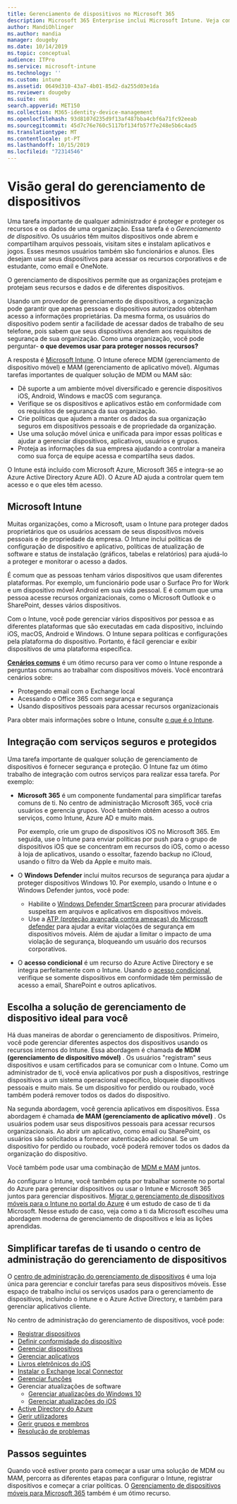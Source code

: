 ```yaml
---
title: Gerenciamento de dispositivos no Microsoft 365
description: Microsoft 365 Enterprise inclui Microsoft Intune. Veja como o Intune fornece gerenciamento de dispositivos móveis e gerenciamento de aplicativos móveis para sua organização. Leia cenários comuns e use o Intune para implantar Microsoft 365 em seu ambiente.
author: MandiOhlinger
ms.author: mandia
manager: dougeby
ms.date: 10/14/2019
ms.topic: conceptual
audience: ITPro
ms.service: microsoft-intune
ms.technology: ''
ms.custom: intune
ms.assetid: 0649d310-43a7-4b01-85d2-da255d03e1da
ms.reviewer: dougeby
ms.suite: ems
search.appverid: MET150
ms.collection: M365-identity-device-management
ms.openlocfilehash: 93d8107d235d9f13af487bba4cbf6a71fc92eeab
ms.sourcegitcommit: 45d7c76e760c5117bf134fb57f7e248e5b6c4ad5
ms.translationtype: MT
ms.contentlocale: pt-PT
ms.lasthandoff: 10/15/2019
ms.locfileid: "72314546"
---
```

# <a name="device-management-overview"></a>Visão geral do gerenciamento de dispositivos

Uma tarefa importante de qualquer administrador é proteger e proteger os recursos e os dados de uma organização. Essa tarefa é o *Gerenciamento de dispositivo*. Os usuários têm muitos dispositivos onde abrem e compartilham arquivos pessoais, visitam sites e instalam aplicativos e jogos. Esses mesmos usuários também são funcionários e alunos. Eles desejam usar seus dispositivos para acessar os recursos corporativos e de estudante, como email e OneNote.

O gerenciamento de dispositivos permite que as organizações protejam e protejam seus recursos e dados e de diferentes dispositivos.

Usando um provedor de gerenciamento de dispositivos, a organização pode garantir que apenas pessoas e dispositivos autorizados obtenham acesso a informações proprietárias. Da mesma forma, os usuários do dispositivo podem sentir a facilidade de acessar dados de trabalho de seu telefone, pois sabem que seus dispositivos atendem aos requisitos de segurança de sua organização. Como uma organização, você pode perguntar- **o que devemos usar para proteger nossos recursos?**

A resposta é [Microsoft Intune](what-is-intune.md). O Intune oferece MDM (gerenciamento de dispositivo móvel) e MAM (gerenciamento de aplicativo móvel). Algumas tarefas importantes de qualquer solução de MDM ou MAM são:

- Dê suporte a um ambiente móvel diversificado e gerencie dispositivos iOS, Android, Windows e macOS com segurança.
- Verifique se os dispositivos e aplicativos estão em conformidade com os requisitos de segurança da sua organização.
- Crie políticas que ajudem a manter os dados da sua organização seguros em dispositivos pessoais e de propriedade da organização.
- Use uma solução móvel única e unificada para impor essas políticas e ajudar a gerenciar dispositivos, aplicativos, usuários e grupos.
- Proteja as informações da sua empresa ajudando a controlar a maneira como sua força de equipe acessa e compartilha seus dados.

O Intune está incluído com Microsoft Azure, Microsoft 365 e integra-se ao Azure Active Directory Azure AD). O Azure AD ajuda a controlar quem tem acesso e o que eles têm acesso.

## <a name="microsoft-intune"></a>Microsoft Intune

Muitas organizações, como a Microsoft, usam o Intune para proteger dados proprietários que os usuários acessam de seus dispositivos móveis pessoais e de propriedade da empresa. O Intune inclui políticas de configuração de dispositivo e aplicativo, políticas de atualização de software e status de instalação (gráficos, tabelas e relatórios) para ajudá-lo a proteger e monitorar o acesso a dados.

É comum que as pessoas tenham vários dispositivos que usam diferentes plataformas. Por exemplo, um funcionário pode usar o Surface Pro for Work e um dispositivo móvel Android em sua vida pessoal. E é comum que uma pessoa acesse recursos organizacionais, como o Microsoft Outlook e o SharePoint, desses vários dispositivos.

Com o Intune, você pode gerenciar vários dispositivos por pessoa e as diferentes plataformas que são executadas em cada dispositivo, incluindo iOS, macOS, Android e Windows. O Intune separa políticas e configurações pela plataforma do dispositivo. Portanto, é fácil gerenciar e exibir dispositivos de uma plataforma específica.

**[Cenários comuns](common-scenarios.md)** é um ótimo recurso para ver como o Intune responde a perguntas comuns ao trabalhar com dispositivos móveis. Você encontrará cenários sobre:  

- Protegendo email com o Exchange local
- Acessando o Office 365 com segurança e segurança
- Usando dispositivos pessoais para acessar recursos organizacionais

Para obter mais informações sobre o Intune, consulte [o que é o Intune](what-is-intune.md).

## <a name="integration-with-secure-and-protect-services"></a>Integração com serviços seguros e protegidos

Uma tarefa importante de qualquer solução de gerenciamento de dispositivos é fornecer segurança e proteção. O Intune faz um ótimo trabalho de integração com outros serviços para realizar essa tarefa. Por exemplo:

- **Microsoft 365** é um componente fundamental para simplificar tarefas comuns de ti. No centro de administração Microsoft 365, você cria usuários e gerencia grupos. Você também obtém acesso a outros serviços, como Intune, Azure AD e muito mais.

  Por exemplo, crie um grupo de dispositivos iOS no Microsoft 365. Em seguida, use o Intune para enviar políticas por push para o grupo de dispositivos iOS que se concentram em recursos do iOS, como o acesso à loja de aplicativos, usando o essoltar, fazendo backup no iCloud, usando o filtro da Web da Apple e muito mais.

- O **Windows Defender** inclui muitos recursos de segurança para ajudar a proteger dispositivos Windows 10. Por exemplo, usando o Intune e o Windows Defender juntos, você pode:

  - Habilite o [Windows Defender SmartScreen](../protect/endpoint-protection-windows-10.md) para procurar atividades suspeitas em arquivos e aplicativos em dispositivos móveis.
  - Use a [ATP (proteção avançada contra ameaças) do Microsoft defender](../protect/advanced-threat-protection.md) para ajudar a evitar violações de segurança em dispositivos móveis. Além de ajudar a limitar o impacto de uma violação de segurança, bloqueando um usuário dos recursos corporativos.

- O **acesso condicional** é um recurso do Azure Active Directory e se integra perfeitamente com o Intune. Usando o [acesso condicional](../protect/conditional-access.md), verifique se somente dispositivos em conformidade têm permissão de acesso a email, SharePoint e outros aplicativos.

## <a name="choose-the-device-management-solution-thats-right-for-you"></a>Escolha a solução de gerenciamento de dispositivo ideal para você

Há duas maneiras de abordar o gerenciamento de dispositivos. Primeiro, você pode gerenciar diferentes aspectos dos dispositivos usando os recursos internos do Intune. Essa abordagem é chamada **de MDM (gerenciamento de dispositivo móvel)** . Os usuários "registram" seus dispositivos e usam certificados para se comunicar com o Intune. Como um administrador de ti, você envia aplicativos por push a dispositivos, restringe dispositivos a um sistema operacional específico, bloqueie dispositivos pessoais e muito mais. Se um dispositivo for perdido ou roubado, você também poderá remover todos os dados do dispositivo.

Na segunda abordagem, você gerencia aplicativos em dispositivos. Essa abordagem é chamada **de MAM (gerenciamento de aplicativo móvel)** . Os usuários podem usar seus dispositivos pessoais para acessar recursos organizacionais. Ao abrir um aplicativo, como email ou SharePoint, os usuários são solicitados a fornecer autenticação adicional. Se um dispositivo for perdido ou roubado, você poderá remover todos os dados da organização do dispositivo.

Você também pode usar uma combinação de [MDM e MAM](byod-technology-decisions.md) juntos.

Ao configurar o Intune, você também opta por trabalhar somente no portal do Azure para gerenciar dispositivos ou usar o Intune e Microsoft 365 juntos para gerenciar dispositivos. [Migrar o gerenciamento de dispositivos móveis para o Intune no portal do Azure](https://www.microsoft.com/itshowcase/Article/Content/1042/Migrating-mobile-device-management-to-Intune-in-the-Azure-portal) é um estudo de caso de ti da Microsoft. Nesse estudo de caso, veja como a ti da Microsoft escolheu uma abordagem moderna de gerenciamento de dispositivos e leia as lições aprendidas.

## <a name="simplify-it-tasks-using-the-device-management-admin-center"></a>Simplificar tarefas de ti usando o centro de administração do gerenciamento de dispositivos

O [centro de administração do gerenciamento de dispositivos](https://devicemanagement.microsoft.com/) é uma loja única para gerenciar e concluir tarefas para seus dispositivos móveis. Esse espaço de trabalho inclui os serviços usados para o gerenciamento de dispositivos, incluindo o Intune e o Azure Active Directory, e também para gerenciar aplicativos cliente.

No centro de administração do gerenciamento de dispositivos, você pode:

- [Registrar dispositivos](../enrollment/device-enrollment.md)
- [Definir conformidade do dispositivo](../protect/device-compliance-get-started.md)
- [Gerenciar dispositivos](../remote-actions/device-management.md)
- [Gerenciar aplicativos](../apps/app-management.md)  
- [Livros eletrônicos do iOS](../apps/vpp-ebooks-ios.md)  
- [Instalar o Exchange local Connector](../protect/exchange-connector-install.md)  
- [Gerenciar funções](role-based-access-control.md)  
- Gerenciar atualizações de software
  - [Gerenciar atualizações do Windows 10](../protect/windows-update-for-business-configure.md)  
  - [Gerenciar atualizações do iOS](../protect/software-updates-ios.md)  
- [Active Directory do Azure](https://docs.microsoft.com/azure/active-directory)  
- [Gerir utilizadores](https://docs.microsoft.com/azure/active-directory/fundamentals/add-users-azure-active-directory)
- [Gerir grupos e membros](https://docs.microsoft.com/azure/active-directory/fundamentals/active-directory-manage-groups)
- [Resolução de problemas](help-desk-operators.md)

## <a name="next-steps"></a>Passos seguintes

Quando você estiver pronto para começar a usar uma solução de MDM ou MAM, percorra as diferentes etapas para configurar o Intune, registrar dispositivos e começar a criar políticas. O [Gerenciamento de dispositivos móveis para Microsoft 365](https://docs.microsoft.com/microsoft-365/enterprise/mobility-infrastructure) também é um ótimo recurso.
